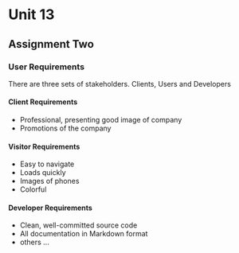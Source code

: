# Unit 13

## Assignment Two

### User Requirements
There are three sets of stakeholders. Clients, Users and Developers

#### Client Requirements
- Professional, presenting good image of company  
- Promotions of the company

#### Visitor Requirements
- Easy to navigate
- Loads quickly
- Images of phones
- Colorful

#### Developer Requirements

- Clean, well-committed source code
- All documentation in Markdown format
- others ...